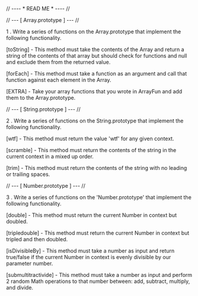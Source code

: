 // ---- * READ ME * ---- //

// --- [ Array.prototype ] --- //

1 . Write a series of functions on the Array.prototype that implement the following functionality.

[toString] - This method must take the contents of the Array and return a string of the contents of that array but should check for functions and null and exclude them from the returned value.

[forEach] - This method must take a function as an argument and call that function against each element in the Array.

[EXTRA] - Take your array functions that you wrote in ArrayFun and add them to the Array.prototype.

// --- [ String.prototype ] --- //

2 . Write a series of functions on the String.prototype that implement the following functionality.

[wtf] - This method must return the value 'wtf' for any given context.

[scramble] - This method must return the contents of the string in the current context in a mixed up order.

[trim] - This method must return the contents of the string with no leading or trailing spaces.

// --- [ Number.prototype ] --- //

3 . Write a series of functions on the 'Number.prototype' that implement the following functionality.

[double] - This method must return the current Number in context but doubled.

[tripledouble] - This method must return the current Number in context but tripled and then doubled.

[isDivisibleBy] - This method must take a number as input and return true/false if the current Number in context is evenly divisible by our parameter number.

[submultitractivide] - This method must take a number as input and perform 2 random Math operations to that number between: add, subtract, multiply, and divide.
